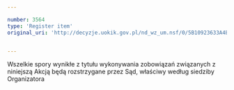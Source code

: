 ```yaml
---

number: 3564
type: 'Register item'
original_uri: 'http://decyzje.uokik.gov.pl/nd_wz_um.nsf/0/5B10923633A4BA74C1257A54003C63ED?OpenDocument'


---
```


Wszelkie spory wynikłe z tytułu wykonywania zobowiązań związanych z niniejszą Akcją będą rozstrzygane przez Sąd, właściwy według siedziby Organizatora
